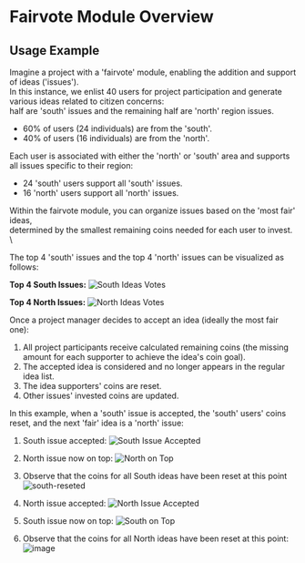 # Fairvote Module Overview

## Usage Example

Imagine a project with a 'fairvote' module, enabling the addition and support of ideas ('issues'). \
In this instance, we enlist 40 users for project participation and generate various ideas related to citizen concerns: \
half are 'south' issues and the remaining half are 'north' region issues.

- 60% of users (24 individuals) are from the 'south'.
- 40% of users (16 individuals) are from the 'north'.

Each user is associated with either the 'north' or 'south' area and supports all issues specific to their region:
- 24 'south' users support all 'south' issues.
- 16 'north' users support all 'north' issues.

Within the fairvote module, you can organize issues based on the 'most fair' ideas, \
determined by the smallest remaining coins needed for each user to invest. \

The top 4 'south' issues and the top 4 'north' issues can be visualized as follows:

**Top 4 South Issues:**
![South Ideas Votes](https://github.com/ariel-research/adhocracy-plus/assets/73301483/267ba19e-00ef-4587-a030-182346dd3078)

**Top 4 North Issues:**
![North Ideas Votes](https://github.com/ariel-research/adhocracy-plus/assets/73301483/d10bece9-caf5-4c62-a763-d2daa062e9c5)

Once a project manager decides to accept an idea (ideally the most fair one):

1. All project participants receive calculated remaining coins (the missing amount for each supporter to achieve the idea's coin goal).
2. The accepted idea is considered and no longer appears in the regular idea list.
3. The idea supporters' coins are reset.
4. Other issues' invested coins are updated.

In this example, when a 'south' issue is accepted, the 'south' users' coins reset, and the next 'fair' idea is a 'north' issue:

1. South issue accepted:
![South Issue Accepted](https://github.com/ariel-research/adhocracy-plus/assets/73301483/33fa1136-e6a8-4b6f-9768-1b584d3e84d6)

2. North issue now on top:
![North on Top](https://github.com/ariel-research/adhocracy-plus/assets/73301483/0f11620f-4c95-45be-88b8-172450e32248)

3. Observe that the coins for all South ideas have been reset at this point
![south-reseted](https://github.com/ariel-research/adhocracy-plus/assets/73301483/80ebf547-f9cb-476b-9283-a1baa22348de)

4. North issue accepted:
![North Issue Accepted](https://github.com/ariel-research/adhocracy-plus/assets/73301483/d744d94b-e4d3-4be5-a7fc-b442b1478c84)

5.  South issue now on top:
![South on Top](https://github.com/ariel-research/adhocracy-plus/assets/73301483/2ae89a89-b884-4f3e-9665-09621ee50fbc)

6. Observe that the coins for all North ideas have been reset at this point:
![image](https://github.com/ariel-research/adhocracy-plus/assets/73301483/8e82f69a-9faf-42e8-9835-4e2ede679026)

